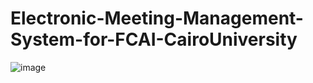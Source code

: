 # Electronic-Meeting-Management-System-for-FCAI-CairoUniversity
![image](https://scontent.fcai19-4.fna.fbcdn.net/v/t39.30808-6/300196670_397645999122562_1748428580383990595_n.jpg?_nc_cat=109&ccb=1-7&_nc_sid=a2f6c7&_nc_eui2=AeHEs4MSEYBfqFxKfwJFnrVnD4aUdaqztKIPhpR1qrO0ognb7hZ4x38153jIl9itmX0xr6lDMbO25shwfu7I77pa&_nc_ohc=jXS30idB3IAAX-pj0g2&_nc_ht=scontent.fcai19-4.fna&oh=00_AfAQFlClJWYlKIUWeoTg_HdK1_snsM6TvCrlE77oFBO5AQ&oe=650B1A02)
